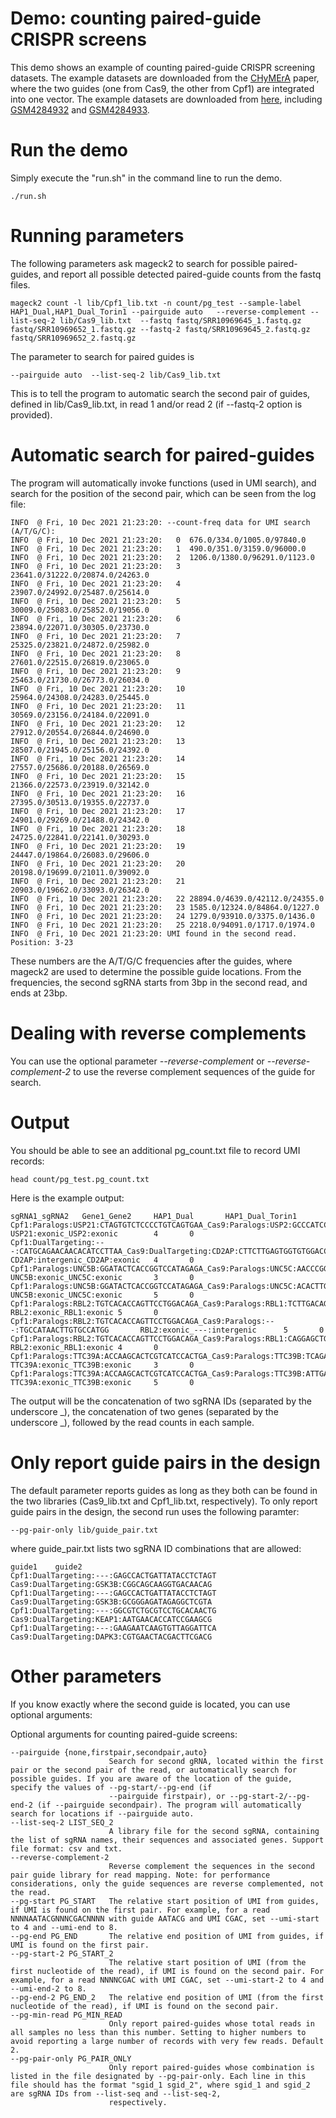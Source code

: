 
# Demo: counting paired-guide CRISPR screens 

This demo shows an example of counting paired-guide CRISPR screening datasets. 
The example datasets are downloaded from the [CHyMErA](https://www.nature.com/articles/nbt.4062) paper, where the two guides (one from Cas9, the other from Cpf1) are integrated into one vector.
The example datasets are downloaded from [here](https://www.ncbi.nlm.nih.gov/geo/query/acc.cgi?acc=GSE144281), 
including [GSM4284932](https://www.ncbi.nlm.nih.gov/geo/query/acc.cgi?acc=GSM4284932) and [GSM4284933](https://www.ncbi.nlm.nih.gov/geo/query/acc.cgi?acc=GSM4284933).

# Run the demo

Simply execute the "run.sh" in the command line to run the demo.


    ./run.sh 


# Running parameters

The following parameters ask mageck2 to search for possible paired-guides, and report all possible detected paired-guide counts from the fastq files.
 
    mageck2 count -l lib/Cpf1_lib.txt -n count/pg_test --sample-label HAP1_Dual,HAP1_Dual_Torin1 --pairguide auto   --reverse-complement --list-seq-2 lib/Cas9_lib.txt  --fastq fastq/SRR10969645_1.fastq.gz fastq/SRR10969652_1.fastq.gz --fastq-2 fastq/SRR10969645_2.fastq.gz fastq/SRR10969652_2.fastq.gz


The parameter to search for paired guides is

    --pairguide auto  --list-seq-2 lib/Cas9_lib.txt 

This is to tell the program to automatic search the second pair of guides, defined in lib/Cas9_lib.txt, in read 1 and/or read 2 (if --fastq-2 option is provided). 

# Automatic search for paired-guides 

The program will automatically invoke functions (used in UMI search), and search for the position of the second pair, which can be seen from the log file:


    INFO  @ Fri, 10 Dec 2021 21:23:20: --count-freq data for UMI search (A/T/G/C): 
    INFO  @ Fri, 10 Dec 2021 21:23:20:   0  676.0/334.0/1005.0/97840.0 
    INFO  @ Fri, 10 Dec 2021 21:23:20:   1  490.0/351.0/3159.0/96000.0 
    INFO  @ Fri, 10 Dec 2021 21:23:20:   2  1206.0/1380.0/96291.0/1123.0 
    INFO  @ Fri, 10 Dec 2021 21:23:20:   3  23641.0/31222.0/20874.0/24263.0 
    INFO  @ Fri, 10 Dec 2021 21:23:20:   4  23907.0/24992.0/25487.0/25614.0 
    INFO  @ Fri, 10 Dec 2021 21:23:20:   5  30009.0/25083.0/25852.0/19056.0 
    INFO  @ Fri, 10 Dec 2021 21:23:20:   6  23894.0/22071.0/30305.0/23730.0 
    INFO  @ Fri, 10 Dec 2021 21:23:20:   7  25325.0/23821.0/24872.0/25982.0 
    INFO  @ Fri, 10 Dec 2021 21:23:20:   8  27601.0/22515.0/26819.0/23065.0 
    INFO  @ Fri, 10 Dec 2021 21:23:20:   9  25463.0/21730.0/26773.0/26034.0 
    INFO  @ Fri, 10 Dec 2021 21:23:20:   10 25964.0/24308.0/24283.0/25445.0 
    INFO  @ Fri, 10 Dec 2021 21:23:20:   11 30569.0/23156.0/24184.0/22091.0 
    INFO  @ Fri, 10 Dec 2021 21:23:20:   12 27912.0/20554.0/26844.0/24690.0 
    INFO  @ Fri, 10 Dec 2021 21:23:20:   13 28507.0/21945.0/25156.0/24392.0 
    INFO  @ Fri, 10 Dec 2021 21:23:20:   14 27557.0/25686.0/20188.0/26569.0 
    INFO  @ Fri, 10 Dec 2021 21:23:20:   15 21366.0/22573.0/23919.0/32142.0 
    INFO  @ Fri, 10 Dec 2021 21:23:20:   16 27395.0/30513.0/19355.0/22737.0 
    INFO  @ Fri, 10 Dec 2021 21:23:20:   17 24901.0/29269.0/21488.0/24342.0 
    INFO  @ Fri, 10 Dec 2021 21:23:20:   18 24725.0/22841.0/22141.0/30293.0 
    INFO  @ Fri, 10 Dec 2021 21:23:20:   19 24447.0/19864.0/26083.0/29606.0 
    INFO  @ Fri, 10 Dec 2021 21:23:20:   20 20198.0/19699.0/21011.0/39092.0 
    INFO  @ Fri, 10 Dec 2021 21:23:20:   21 20903.0/19662.0/33093.0/26342.0 
    INFO  @ Fri, 10 Dec 2021 21:23:20:   22 28894.0/4639.0/42112.0/24355.0 
    INFO  @ Fri, 10 Dec 2021 21:23:20:   23 1585.0/12324.0/84864.0/1227.0 
    INFO  @ Fri, 10 Dec 2021 21:23:20:   24 1279.0/93910.0/3375.0/1436.0 
    INFO  @ Fri, 10 Dec 2021 21:23:20:   25 2218.0/94091.0/1717.0/1974.0 
    INFO  @ Fri, 10 Dec 2021 21:23:20: UMI found in the second read. Position: 3-23

These numbers are the A/T/G/C frequencies after the guides, where mageck2 are used to determine the possible guide locations. 
From the frequencies, the second sgRNA starts from 3bp in the second read, and ends at 23bp. 

# Dealing with reverse complements

You can use the optional parameter *--reverse-complement* or *--reverse-complement-2* to use the reverse complement sequences of the guide for search.



# Output

You should be able to see an additional pg_count.txt file to record UMI records:

    head count/pg_test.pg_count.txt 


Here is the example output:

    sgRNA1_sgRNA2   Gene1_Gene2     HAP1_Dual       HAP1_Dual_Torin1
    Cpf1:Paralogs:USP21:CTAGTGTCTCCCCTGTCAGTGAA_Cas9:Paralogs:USP2:GCCCATCCAGAAGAAAGCGA     USP21:exonic_USP2:exonic        4       0
    Cpf1:DualTargeting:---:CATGCAGAACAACACATCCTTAA_Cas9:DualTargeting:CD2AP:CTTCTTGAGTGGTGTGGACC    CD2AP:intergenic_CD2AP:exonic   4       0
    Cpf1:Paralogs:UNC5B:GGATACTCACCGGTCCATAGAGA_Cas9:Paralogs:UNC5C:AACCCGGCACCACTCAATGG    UNC5B:exonic_UNC5C:exonic       3       0
    Cpf1:Paralogs:UNC5B:GGATACTCACCGGTCCATAGAGA_Cas9:Paralogs:UNC5C:ACACTTGAAATAGATCTGGG    UNC5B:exonic_UNC5C:exonic       5       0
    Cpf1:Paralogs:RBL2:TGTCACACCAGTTCCTGGACAGA_Cas9:Paralogs:RBL1:TCTTGACAGACGCGTTTGGC      RBL2:exonic_RBL1:exonic 5       0
    Cpf1:Paralogs:RBL2:TGTCACACCAGTTCCTGGACAGA_Cas9:Paralogs:---:TGCCATAACTTGTGCCATGG       RBL2:exonic_---:intergenic      5       0
    Cpf1:Paralogs:RBL2:TGTCACACCAGTTCCTGGACAGA_Cas9:Paralogs:RBL1:CAGGAGCTGAACCTGGACGA      RBL2:exonic_RBL1:exonic 4       0
    Cpf1:Paralogs:TTC39A:ACCAAGCACTCGTCATCCACTGA_Cas9:Paralogs:TTC39B:TCAGAAGAACAAACTTCAGC  TTC39A:exonic_TTC39B:exonic     3       0
    Cpf1:Paralogs:TTC39A:ACCAAGCACTCGTCATCCACTGA_Cas9:Paralogs:TTC39B:ATTGATCAGAACTTGAAGGA  TTC39A:exonic_TTC39B:exonic     5       0

The output will be the concatenation of two sgRNA IDs (separated by the underscore _), the concatenation of two genes (separated by the underscore _),
followed by the read counts in each sample.

# Only report guide pairs in the design

The default parameter reports guides as long as they both can be found in the two libraries (Cas9_lib.txt and Cpf1_lib.txt, respectively).
To only report guide pairs in the design, the second run uses the following paramter:

    --pg-pair-only lib/guide_pair.txt   


where guide_pair.txt lists two sgRNA ID combinations that are allowed:

    guide1    guide2
    Cpf1:DualTargeting:---:GAGCCACTGATTATACCTCTAGT  Cas9:DualTargeting:GSK3B:CGGCAGCAAGGTGACAACAG
    Cpf1:DualTargeting:---:GAGCCACTGATTATACCTCTAGT  Cas9:DualTargeting:GSK3B:GCGGGAGATAGAGGCTCGTA
    Cpf1:DualTargeting:---:GGCGTCTGCGTCCTGCACAACTG  Cas9:DualTargeting:KEAP1:AATGAACACCATCCGAAGCG
    Cpf1:DualTargeting:---:GAAGAATCAAGTGTTAGGATTCA  Cas9:DualTargeting:DAPK3:CGTGAACTACGACTTCGACG


# Other parameters


If you know exactly where the second guide is located, you can use optional arguments:

Optional arguments for counting paired-guide screens:

    --pairguide {none,firstpair,secondpair,auto}
                          Search for second gRNA, located within the first pair or the second pair of the read, or automatically search for possible guides. If you are aware of the location of the guide, specify the values of --pg-start/--pg-end (if
                          --pairguide firstpair), or --pg-start-2/--pg-end-2 (if --pairguide secondpair). The program will automatically search for locations if --pairguide auto.
    --list-seq-2 LIST_SEQ_2
                          A library file for the second sgRNA, containing the list of sgRNA names, their sequences and associated genes. Support file format: csv and txt.
    --reverse-complement-2
                          Reverse complement the sequences in the second pair guide library for read mapping. Note: for performance considerations, only the guide sequences are reverse complemented, not the read.
    --pg-start PG_START   The relative start position of UMI from guides, if UMI is found on the first pair. For example, for a read NNNNAATACGNNNCGACNNNN with guide AATACG and UMI CGAC, set --umi-start to 4 and --umi-end to 8.
    --pg-end PG_END       The relative end position of UMI from guides, if UMI is found on the first pair.
    --pg-start-2 PG_START_2
                          The relative start position of UMI (from the first nucleotide of the read), if UMI is found on the second pair. For example, for a read NNNNCGAC with UMI CGAC, set --umi-start-2 to 4 and --umi-end-2 to 8.
    --pg-end-2 PG_END_2   The relative end position of UMI (from the first nucleotide of the read), if UMI is found on the second pair.
    --pg-min-read PG_MIN_READ
                          Only report paired-guides whose total reads in all samples no less than this number. Setting to higher numbers to avoid reporting a large number of records with very few reads. Default 2.
    --pg-pair-only PG_PAIR_ONLY
                          Only report paired-guides whose combination is listed in the file designated by --pg-pair-only. Each line in this file should has the format "sgid_1 sgid_2", where sgid_1 and sgid_2 are sgRNA IDs from --list-seq and --list-seq-2,
                          respectively.



